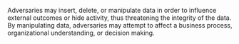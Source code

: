 Adversaries may insert, delete, or manipulate data in order to influence external outcomes or hide activity, thus threatening the integrity of the data. By manipulating data, adversaries may attempt to affect a business process, organizational understanding, or decision making.
